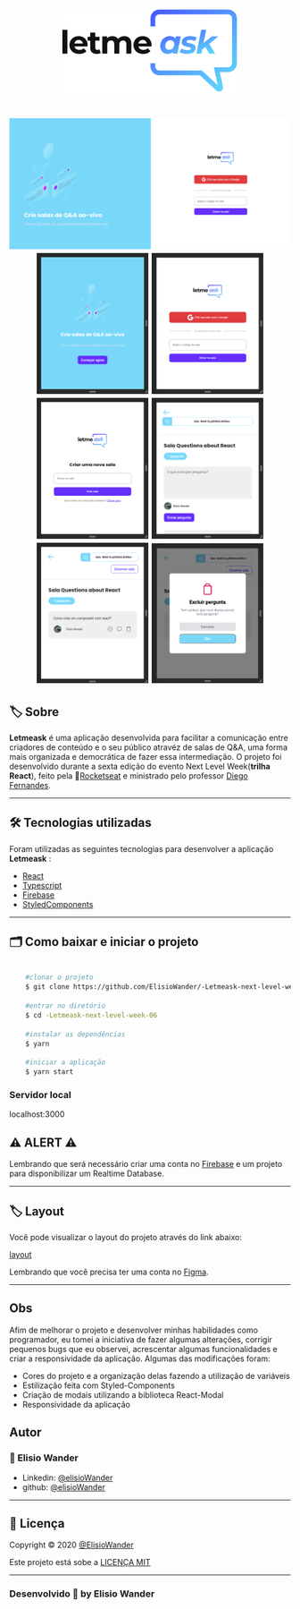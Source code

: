 <h1 align="center">
    <img src="./src/assets/images/logo.svg">
</h1>


<h1 align="center">
    <img src="./src/assets/images/readme-images/nlw-home-image.png" width="800px">
    <img src="./src/assets/images/readme-images/nlw-mobile-home-image.png" width="200px">
    <img src="./src/assets/images/readme-images/nlw-signIn-mobile-image.png" width="200px">
    <img src="./src/assets/images/readme-images/nlw-new-room-mobile-image.png" width="200px">
    <img src="./src/assets/images/readme-images/nlw-room-mobile-image.png" width="200px">
    <img src="./src/assets/images/readme-images/nlw-admin-room-mobile-image.png" width="200px">
    <img src="./src/assets/images/readme-images/nlw-delete-question-mobile-image.png" width="200px">
    
</h1>

## 🏷️ Sobre 
**Letmeask** é uma aplicação desenvolvida para facilitar a comunicação entre criadores de conteúdo e o seu público atravéz de salas de Q&A, uma forma mais organizada e democrática de fazer essa intermediação. O projeto foi desenvolvido durante a sexta edição do evento Next Level Week(**trilha React**), feito pela 🚀[Rocketseat](https://rocketseat.com.br/) e ministrado pelo professor [Diego Fernandes](https://github.com/diego3g).

---

## 🛠️ Tecnologias utilizadas
Foram utilizadas as seguintes tecnologias para desenvolver a aplicação **Letmeask** :

- [React](https://reactjs.org/)
- [Typescript](https://www.typescriptlang.org/)
- [Firebase](https://firebase.google.com/)
- [StyledComponents](https://styled-components.com/)

---

## 🗂️ Como baixar e iniciar o projeto 

```bash

    #clonar o projeto
    $ git clone https://github.com/ElisioWander/-Letmeask-next-level-week-06.git

    #entrar no diretório
    $ cd -Letmeask-next-level-week-06

    #instalar as dependências
    $ yarn

    #iniciar a aplicação
    $ yarn start
```
### Servidor local
localhost:3000

## ⚠️ ALERT ⚠️
Lembrando que será necessário criar uma conta no [Firebase](https://console.firebase.google.com/) e um projeto para disponibilizar um Realtime Database.

---

## 🏷️ Layout 
Você pode visualizar o layout do projeto através do link abaixo:

[layout](https://www.figma.com/file/u0BQK8rCf2KgzcukdRRCWh/Letmeask/duplicate?node-id=0%3A1)

Lembrando que você precisa ter uma conta no [Figma](https://www.figma.com/).

---

## Obs

Afim de melhorar o projeto e desenvolver minhas habilidades como programador, eu tomei a iniciativa de fazer algumas alterações, corrigir pequenos bugs que eu observei, acrescentar algumas funcionalidades e criar a responsividade da aplicação. Algumas das modificações foram:

- Cores do projeto e a organização delas fazendo a utilização de variáveis
- Estilização feita com Styled-Components
- Criação de modais utilizando a biblioteca React-Modal
- Responsividade da aplicação

## Autor
### 👤 Elisio Wander

- Linkedin: [@elisioWander](https://www.linkedin.com/in/elisio-wander-b88b69136/)
- github: [@elisioWander](https://github.com/ElisioWander)

---
## 📝 Licença
Copyright © 2020 [@ElisioWander](https://github.com/ElisioWander/-Letmeask-next-level-week-06/blob/master/LICENSE)

Este projeto está sobe a [LICENÇA MIT](https://opensource.org/licenses/MIT)

---

### Desenvolvido 💜 by Elisio Wander
